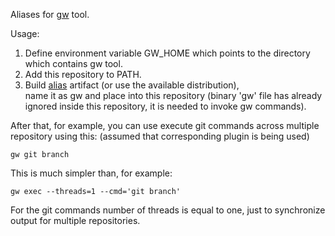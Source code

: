 Aliases for [gw](https://github.com/gdubw/gdub/blob/master/bin/gw) tool.

Usage:
1. Define environment variable GW_HOME which points to the directory which contains gw tool.
2. Add this repository to PATH.
3. Build [alias](https://github.com/yantonov/alias) artifact (or use the available distribution),  
name it as gw and place into this repository 
(binary 'gw' file has already ignored inside this repository, it is needed to invoke gw commands).

After that, for example, you can use execute git commands across multiple repository using this:
(assumed that corresponding plugin is being used)

```
gw git branch
```
This is much simpler than, for example:
```
gw exec --threads=1 --cmd='git branch'
```


For the git commands number of threads is equal to one, just to synchronize output for multiple repositories.
